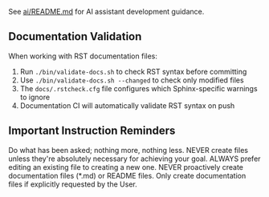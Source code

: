 See [ai/README.md](ai/README.md) for AI assistant development guidance.

## Documentation Validation

When working with RST documentation files:
1. Run `./bin/validate-docs.sh` to check RST syntax before committing
2. Use `./bin/validate-docs.sh --changed` to check only modified files
3. The `docs/.rstcheck.cfg` file configures which Sphinx-specific warnings to ignore
4. Documentation CI will automatically validate RST syntax on push

## Important Instruction Reminders

Do what has been asked; nothing more, nothing less.
NEVER create files unless they're absolutely necessary for achieving your goal.
ALWAYS prefer editing an existing file to creating a new one.
NEVER proactively create documentation files (*.md) or README files. Only create documentation files if explicitly requested by the User.